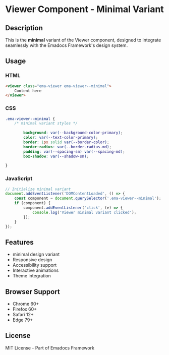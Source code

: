 # Viewer Component - Minimal Variant

## Description
This is the **minimal** variant of the Viewer component, designed to integrate seamlessly with the Emadocs Framework's design system.

## Usage

### HTML
```html
<viewer class="ema-viewer ema-viewer--minimal">
    Content here
</viewer>
```

### CSS
```css
.ema-viewer--minimal {
    /* minimal variant styles */
    
        background: var(--background-color-primary);
        color: var(--text-color-primary);
        border: 1px solid var(--border-color);
        border-radius: var(--border-radius-md);
        padding: var(--spacing-sm) var(--spacing-md);
        box-shadow: var(--shadow-sm);
    
}
```

### JavaScript
```javascript
// Initialize minimal variant
document.addEventListener('DOMContentLoaded', () => {
    const component = document.querySelector('.ema-viewer--minimal');
    if (component) {
        component.addEventListener('click', (e) => {
            console.log('Viewer minimal variant clicked');
        });
    }
});
```

## Features
- minimal design variant
- Responsive design
- Accessibility support
- Interactive animations
- Theme integration

## Browser Support
- Chrome 60+
- Firefox 60+
- Safari 12+
- Edge 79+

## License
MIT License - Part of Emadocs Framework
